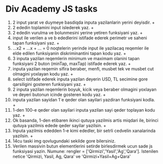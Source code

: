 # Div Academy JS tasks

1. 2 input yarat ve duymeye basdiqda inputa yazilanlarin yerini deyisdir. +
2. 2 ededin toplamini input islederek yaz. +
3. 2 ededin vurulma ve bolunmesini yerine yetiren funksiyani yaz. +
4. input ile verilen a ve b ededlerini istifade ederek perimetr ve saheni tapan funksiyani yaz. +
5. ...x2 + ...x + ... = 0 noqtelerin yerinde input ile yazilacaq reqemler ile elde edilen funksiyanin diskriminantini tapan kodu yaz. +
6. 3 inputa yazilan reqemlerin minimum ve maximam olanini tapan funksiyani 2 buton (minTap, maxTap) istifade ederek yaz. +
7. inputa yazilan reqemin sifira beraber, menfi, musbet tek ve musbet cut olmagini yoxlayan kodu yaz. +
8. select istifade ederek inputa yazilan deyerin USD, TL secimine gore qarsiligini gosteren funksiyani yaz. +
9. 2 inputa yazilan reqemlerin boyuk, kicik veya beraber olmagini yoxlayan ve deyeri butonun icinde gosteren kodu yaz. +
10. inputa yazilan sayidan 1`e qeder olan sayilari yazdiran funksiyani kodla. +
11. 1-den 100-e qeder olan sayilari inputa yazilan sayi qeder toplayan kodu yaz. +
12. Ok basanda, 1-den etibaren ikinci qutuya yazilmis artis miqdari ile, birinci qutuya yazilmis edede qeder sayilar yazilsin. +
13. Inputa yazilmis ededden 1-e kimi ededler, bir setrli cedvelin xanalarinda yazilsin. +
14. 14cu taski img qovlugundaki sekilde gore bilersiniz.
15. Verilen massivin butun elementlerini setirde birlesdirmek ucun sade js funksiyasi yazin. Numune: rengler = ['Qirmizi','Yasil','Ag','Qara']. Istenilen netice 'Qirmizi, Yasil, Ag, Qara' ve 'Qirmizi+Yasil+Ag+Qara'

